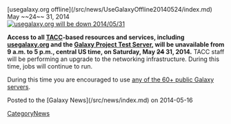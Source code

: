 <div class='newsItemHeader'>[usegalaxy.org offline](/src/news/UseGalaxyOffline20140524/index.md) May ~~24~~ 31, 2014</div>

<div class='right'><a href='http://usegalaxy.org'><img src="/src/images/Logos/UseGalaxyOrgLogoShadow200.png" alt="usegalaxy.org will be down 2014/05/31"  /></a></div>

**Access to all [TACC](https://www.tacc.utexas.edu/)-based resources and services, including [usegalaxy.org](http://usegalaxy.org) and the [Galaxy Project Test Server](https://test.galaxyproject.org/), will be unavailable from 9 a.m. to 5 p.m., central US time, on Saturday, May ~~24~~ 31, 2014.** TACC staff will be performing an upgrade to the networking infrastructure. During this time, jobs will continue to run.

During this time you are encouraged to use [any of the 60+ public Galaxy servers](/src/PublicGalaxyServers/index.md).

<div class='newsItemFooter'>Posted to the [Galaxy News](/src/news/index.md) on 2014-05-16</div>

[CategoryNews](/src/CategoryNews/index.md)

